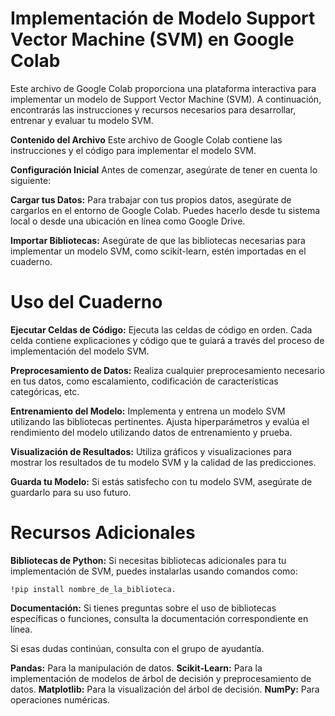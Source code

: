 # Implementación de Modelo Support Vector Machine (SVM) en Google Colab

Este archivo de Google Colab proporciona una plataforma interactiva para implementar un modelo de Support Vector Machine (SVM). A continuación, encontrarás las instrucciones y recursos necesarios para desarrollar, entrenar y evaluar tu modelo SVM.

**Contenido del Archivo**
Este archivo de Google Colab contiene las instrucciones y el código para implementar el modelo SVM.

**Configuración Inicial**
Antes de comenzar, asegúrate de tener en cuenta lo siguiente:

**Cargar tus Datos:** Para trabajar con tus propios datos, asegúrate de cargarlos en el entorno de Google Colab. Puedes hacerlo desde tu sistema local o desde una ubicación en línea como Google Drive.

**Importar Bibliotecas:** Asegúrate de que las bibliotecas necesarias para implementar un modelo SVM, como scikit-learn, estén importadas en el cuaderno.

# Uso del Cuaderno

**Ejecutar Celdas de Código:** Ejecuta las celdas de código en orden. Cada celda contiene explicaciones y código que te guiará a través del proceso de implementación del modelo SVM.

**Preprocesamiento de Datos:** Realiza cualquier preprocesamiento necesario en tus datos, como escalamiento, codificación de características categóricas, etc.

**Entrenamiento del Modelo:** Implementa y entrena un modelo SVM utilizando las bibliotecas pertinentes. Ajusta hiperparámetros y evalúa el rendimiento del modelo utilizando datos de entrenamiento y prueba.

**Visualización de Resultados:** Utiliza gráficos y visualizaciones para mostrar los resultados de tu modelo SVM y la calidad de las predicciones.

**Guarda tu Modelo:** Si estás satisfecho con tu modelo SVM, asegúrate de guardarlo para su uso futuro.

# Recursos Adicionales
**Bibliotecas de Python:** Si necesitas bibliotecas adicionales para tu implementación de SVM, puedes instalarlas usando comandos como:

`!pip install nombre_de_la_biblioteca.`

**Documentación:** Si tienes preguntas sobre el uso de bibliotecas específicas o funciones, consulta la documentación correspondiente en línea.

Si esas dudas continúan, consulta con el grupo de ayudantía.

**Pandas:** Para la manipulación de datos.
**Scikit-Learn:** Para la implementación de modelos de árbol de decisión y preprocesamiento de datos.
**Matplotlib:** Para la visualización del árbol de decisión.
**NumPy:** Para operaciones numéricas.
